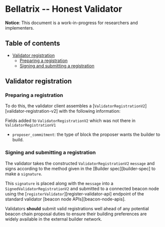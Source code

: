 # Bellatrix -- Honest Validator

**Notice**: This document is a work-in-progress for researchers and implementers.

## Table of contents

<!-- START doctoc generated TOC please keep comment here to allow auto update -->
<!-- DON'T EDIT THIS SECTION, INSTEAD RE-RUN doctoc TO UPDATE -->

- [Validator registration](#validator-registration)
  - [Preparing a registration](#preparing-a-registration)
  - [Signing and submitting a registration](#signing-and-submitting-a-registration)

<!-- END doctoc generated TOC please keep comment here to allow auto update -->

## Validator registration

### Preparing a registration

To do this, the validator client assembles a [`ValidatorRegistrationV2`][validator-registration-v2] with the following
information:

Fields added to `ValidatorRegistrationV2` which was not there in `ValidatorRegistrationV1`

* `proposer_commitment`: the type of block the proposer wants the builder to build.

### Signing and submitting a registration

The validator takes the constructed `ValidatorRegistrationV2` `message` and signs according to the method given in
the [Builder spec][builder-spec] to make a `signature`.

This `signature` is placed along with the `message` into a `SignedValidatorRegistrationV2` and submitted to a connected
beacon node using the [`registerValidator`][register-validator-api] endpoint of the standard validator
[beacon node APIs][beacon-node-apis].

Validators **should** submit valid registrations well ahead of any potential beacon chain proposal duties to ensure
their building preferences are widely available in the external builder network.


